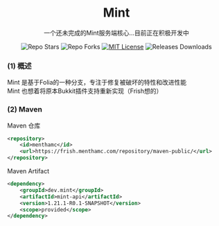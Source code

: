 <div align="center">
<h1> Mint </h1>
一个还未完成的Mint服务端核心...目前正在积极开发中

![Repo Stars](https://shields.io/github/stars/MenthaMC/Mint?style=flat-square)
![Repo Forks](https://shields.io/github/forks/MenthaMC/Mint?style=flat-square)
[![MIT License](https://img.shields.io/github/license/MenthaMC/Mint?style=flat-square)](LICENSE)
![Releases Downloads](https://img.shields.io/github/downloads/MenthaMC/Mint/total?style=flat-square)
</div>

### (1) 概述
Mint 是基于Folia的一种分支，专注于修复被破坏的特性和改进性能\
Mint 也想着将原本Bukkit插件支持重新实现（Frish想的）

### (2) Maven 
Maven 仓库
```xml
<repository>
    <id>menthamc</id>
    <url>https://frish.menthamc.com/repository/maven-public/</url>
</repository>
```

Maven Artifact
```xml
<dependency>
    <groupId>dev.mint</groupId>
    <artifactId>mint-api</artifactId>
    <version>1.21.1-R0.1-SNAPSHOT</version>
    <scope>provided</scope>
</dependency>
```

